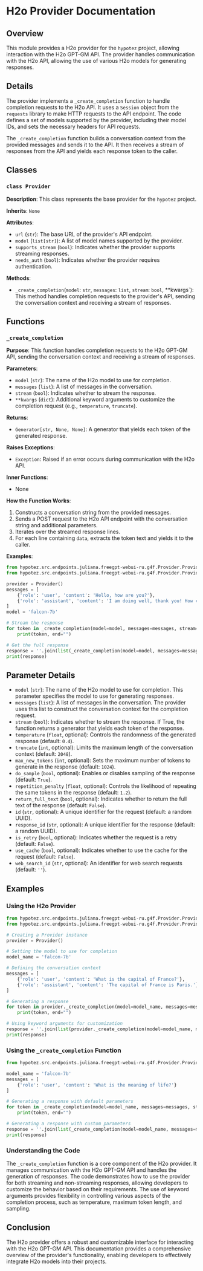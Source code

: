 # H2o Provider Documentation

## Overview

This module provides a H2o provider for the `hypotez` project, allowing interaction with the H2o GPT-GM API. The provider handles communication with the H2o API, allowing the use of various H2o models for generating responses.

## Details

The provider implements a `_create_completion` function to handle completion requests to the H2o API. It uses a `Session` object from the `requests` library to make HTTP requests to the API endpoint. The code defines a set of models supported by the provider, including their model IDs, and sets the necessary headers for API requests.

The `_create_completion` function builds a conversation context from the provided messages and sends it to the API. It then receives a stream of responses from the API and yields each response token to the caller.

## Classes

### `class Provider`

**Description**: This class represents the base provider for the `hypotez` project. 

**Inherits**: `None`

**Attributes**: 
 - `url` (`str`): The base URL of the provider's API endpoint. 
 - `model` (`list[str]`): A list of model names supported by the provider. 
 - `supports_stream` (`bool`): Indicates whether the provider supports streaming responses.
 - `needs_auth` (`bool`): Indicates whether the provider requires authentication.

**Methods**:
 - `_create_completion`(`model`: `str`, `messages`: `list`, `stream`: `bool`, **kwargs`): This method handles completion requests to the provider's API, sending the conversation context and receiving a stream of responses. 

## Functions

### `_create_completion`

**Purpose**: This function handles completion requests to the H2o GPT-GM API, sending the conversation context and receiving a stream of responses.

**Parameters**:
 - `model` (`str`): The name of the H2o model to use for completion.
 - `messages` (`list`): A list of messages in the conversation.
 - `stream` (`bool`):  Indicates whether to stream the response.
 - `**kwargs` (`dict`): Additional keyword arguments to customize the completion request (e.g., `temperature`, `truncate`).

**Returns**:
 - `Generator[str, None, None]`: A generator that yields each token of the generated response.

**Raises Exceptions**:
 - `Exception`: Raised if an error occurs during communication with the H2o API.

**Inner Functions**:
 - None

**How the Function Works**:
1. Constructs a conversation string from the provided messages.
2. Sends a POST request to the H2o API endpoint with the conversation string and additional parameters.
3. Iterates over the streamed response lines.
4. For each line containing `data`, extracts the token text and yields it to the caller.

**Examples**:
```python
from hypotez.src.endpoints.juliana.freegpt-webui-ru.g4f.Provider.Providers.H2o import Provider
from hypotez.src.endpoints.juliana.freegpt-webui-ru.g4f.Provider.Providers.H2o import _create_completion

provider = Provider()
messages = [
    {'role': 'user', 'content': 'Hello, how are you?'},
    {'role': 'assistant', 'content': 'I am doing well, thank you! How can I help you?'}
]
model = 'falcon-7b'

# Stream the response
for token in _create_completion(model=model, messages=messages, stream=True):
    print(token, end="") 
```
```python
# Get the full response
response = ''.join(list(_create_completion(model=model, messages=messages, stream=True)))
print(response)
```

## Parameter Details

 - `model` (`str`): The name of the H2o model to use for completion. This parameter specifies the model to use for generating responses.
 - `messages` (`list`): A list of messages in the conversation. The provider uses this list to construct the conversation context for the completion request. 
 - `stream` (`bool`): Indicates whether to stream the response. If True, the function returns a generator that yields each token of the response.
 - `temperature` (`float`, optional): Controls the randomness of the generated response (default: `0.4`).
 - `truncate` (`int`, optional): Limits the maximum length of the conversation context (default: `2048`).
 - `max_new_tokens` (`int`, optional): Sets the maximum number of tokens to generate in the response (default: `1024`).
 - `do_sample` (`bool`, optional): Enables or disables sampling of the response (default: `True`).
 - `repetition_penalty` (`float`, optional): Controls the likelihood of repeating the same tokens in the response (default: `1.2`).
 - `return_full_text` (`bool`, optional):  Indicates whether to return the full text of the response (default: `False`).
 - `id` (`str`, optional):  A unique identifier for the request (default: a random UUID).
 - `response_id` (`str`, optional):  A unique identifier for the response (default: a random UUID).
 - `is_retry` (`bool`, optional): Indicates whether the request is a retry (default: `False`).
 - `use_cache` (`bool`, optional): Indicates whether to use the cache for the request (default: `False`).
 - `web_search_id` (`str`, optional):  An identifier for web search requests (default: `''`).

## Examples

### Using the H2o Provider

```python
from hypotez.src.endpoints.juliana.freegpt-webui-ru.g4f.Provider.Providers.H2o import Provider
from hypotez.src.endpoints.juliana.freegpt-webui-ru.g4f.Provider.Providers.H2o import _create_completion

# Creating a Provider instance
provider = Provider()

# Setting the model to use for completion
model_name = 'falcon-7b'

# Defining the conversation context
messages = [
    {'role': 'user', 'content': 'What is the capital of France?'},
    {'role': 'assistant', 'content': 'The capital of France is Paris.'}
]

# Generating a response
for token in provider._create_completion(model=model_name, messages=messages, stream=True):
    print(token, end="")

# Using keyword arguments for customization
response = ''.join(list(provider._create_completion(model=model_name, messages=messages, stream=True, temperature=0.7)))
print(response)
```

### Using the `_create_completion` Function

```python
from hypotez.src.endpoints.juliana.freegpt-webui-ru.g4f.Provider.Providers.H2o import _create_completion

model_name = 'falcon-7b'
messages = [
    {'role': 'user', 'content': 'What is the meaning of life?'}
]

# Generating a response with default parameters
for token in _create_completion(model=model_name, messages=messages, stream=True):
    print(token, end="")

# Generating a response with custom parameters
response = ''.join(list(_create_completion(model=model_name, messages=messages, stream=True, temperature=0.9, max_new_tokens=512)))
print(response)
```

### Understanding the Code

The `_create_completion` function is a core component of the H2o provider. It manages communication with the H2o GPT-GM API and handles the generation of responses. The code demonstrates how to use the provider for both streaming and non-streaming responses, allowing developers to customize the behavior based on their requirements. The use of keyword arguments provides flexibility in controlling various aspects of the completion process, such as temperature, maximum token length, and sampling.

## Conclusion

The H2o provider offers a robust and customizable interface for interacting with the H2o GPT-GM API. This documentation provides a comprehensive overview of the provider's functionality, enabling developers to effectively integrate H2o models into their projects.